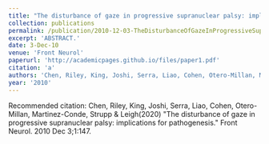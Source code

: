 ```yaml
---
title: "The disturbance of gaze in progressive supranuclear palsy: implications for pathogenesis."
collection: publications
permalink: /publication/2010-12-03-TheDisturbanceOfGazeInProgressiveSupranuclearPalsy_Implications
excerpt: 'ABSTRACT.'
date: 3-Dec-10
venue: 'Front Neurol'
paperurl: 'http://academicpages.github.io/files/paper1.pdf'
citation: 'a'
authors: 'Chen, Riley, King, Joshi, Serra, Liao, Cohen, Otero-Millan, Martinez-Conde, Strupp & Leigh'
year: '2010'
---
```


Recommended citation: Chen, Riley, King, Joshi, Serra, Liao, Cohen, Otero-Millan, Martinez-Conde, Strupp & Leigh(2020) "The disturbance of gaze in progressive supranuclear palsy: implications for pathogenesis." Front Neurol. 2010 Dec 3;1:147. 

